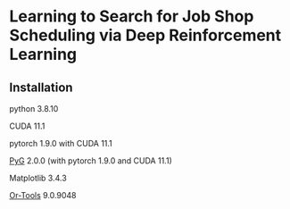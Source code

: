 # Learning to Search for Job Shop Scheduling via Deep Reinforcement Learning

## Installation
python 3.8.10

CUDA 11.1

pytorch 1.9.0 with CUDA 11.1

[PyG](https://github.com/pyg-team/pytorch_geometric) 2.0.0 (with pytorch 1.9.0 and CUDA 11.1)

Matplotlib 3.4.3

[Or-Tools](https://github.com/google/or-tools) 9.0.9048